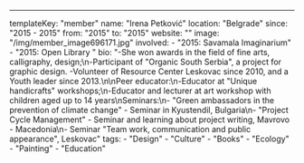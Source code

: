---
  templateKey: "member"
  name: "Irena Petković"
  location: "Belgrade"
  since: "2015 - 2015"
  from: "2015"
  to: "2015"
  website: ""
  image: "/img/member_image696171.jpg"
  involved: 
    - "2015: Savamala Imaginarium"
    - "2015: Open Library "
  bio: "-She won awards in the field of fine arts, calligraphy, design;\n-Participant of \"Organic South Serbia\", a project for graphic design. -Volunteer of Resource Center Leskovac since 2010, and a Youth leader since 2013.\n\nPeer educator:\n-Educator at \"Unique handicrafts\" workshops;\n-Educator and lecturer at art workshop with children aged up to 14 years\nSeminars:\n- \"Green ambassadors in the prevention of climate change\" - Seminar in Kyustendil, Bulgaria\n- \"Project Cycle Management\" - Seminar and learning about project writing, Mavrovo - Macedonia\n- Seminar \"Team work, communication and public appearance\", Leskovac"
  tags: 
    - "Design"
    - "Culture"
    - "Books"
    - "Ecology"
    - "Painting"
    - "Education"
